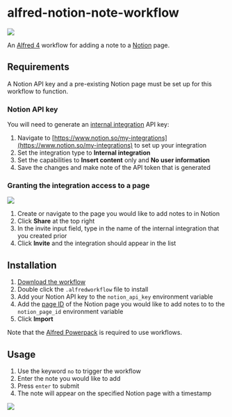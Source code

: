 # alfred-notion-note-workflow

![](https://user-images.githubusercontent.com/604167/173209441-28e26a25-261d-4f48-8146-27f95ca573bc.png)

An [Alfred 4](https://www.alfredapp.com/) workflow for adding a note to a [Notion](https://www.notion.so/) page.

## Requirements

A Notion API key and a pre-existing Notion page must be set up for this workflow to function.

### Notion API key

You will need to generate an [internal integration](https://developers.notion.com/docs/authorization#authorizing-internal-integrations) API key:

1. Navigate to [https://www.notion.so/my-integrations](https://www.notion.so/my-integrations) to set up your  integration
2. Set the integration type to **Internal integration**
3. Set the capabilities to **Insert content** only and **No user information**
4. Save the changes and make note of the API token that is generated

### Granting the integration access to a page

![](https://user-images.githubusercontent.com/604167/173209351-1c5cefa1-92be-4c7c-83bf-08125441b2d4.png)

1. Create or navigate to the page you would like to add notes to in Notion
2. Click **Share** at the top right
3. In the invite input field, type in the name of the internal integration that you created prior
4. Click **Invite** and the integration should appear in the list

## Installation

1. [Download the workflow](https://github.com/alexchantastic/alfred-notion-note-workflow/releases/latest)
2. Double click the `.alfredworkflow` file to install
7. Add your Notion API key to the `notion_api_key` environment variable
8. Add the [page ID](https://developers.notion.com/docs/working-with-page-content#creating-a-page-with-content) of the Notion page you would like to add notes to to the `notion_page_id` environment variable
9. Click **Import**

Note that the [Alfred Powerpack](https://www.alfredapp.com/powerpack/) is required to use workflows.

## Usage

1. Use the keyword `no` to trigger the workflow
2. Enter the note you would like to add
3. Press `enter` to submit
4. The note will appear on the specified Notion page with a timestamp

![](https://user-images.githubusercontent.com/604167/173209654-909bcd22-c484-455d-8c9f-ae7f7dfebe99.png)
